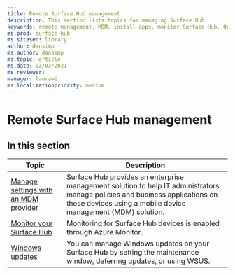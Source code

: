 ```yaml
---
title: Remote Surface Hub management
description: This section lists topics for managing Surface Hub.
keywords: remote management, MDM, install apps, monitor Surface Hub, Operations Management Suite, OMS
ms.prod: surface-hub
ms.sitesec: library
author: dansimp
ms.author: dansimp
ms.topic: article
ms.date: 03/03/2021
ms.reviewer: 
manager: laurawi
ms.localizationpriority: medium
---
```


# Remote Surface Hub management

## In this section

|Topic | Description|
| ------ | --------------- |
| [Manage settings with an MDM provider]( https://technet.microsoft.com/itpro/surface-hub/manage-settings-with-mdm-for-surface-hub) | Surface Hub provides an enterprise management solution to help IT administrators manage policies and business applications on these devices using a mobile device management (MDM) solution.|
| [Monitor your Surface Hub](monitor-surface-hub.md) | Monitoring for Surface Hub devices is enabled through Azure Monitor.|
| [Windows updates](manage-windows-updates-for-surface-hub.md) | You can manage Windows updates on your Surface Hub by setting the maintenance window, deferring updates, or using WSUS.|
